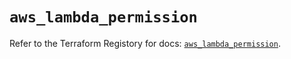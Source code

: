 # `aws_lambda_permission`

Refer to the Terraform Registory for docs: [`aws_lambda_permission`](https://registry.terraform.io/providers/hashicorp/aws/4.66.0/docs/resources/lambda_permission).
